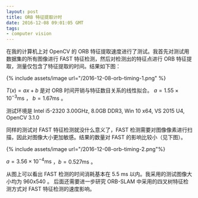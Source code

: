```yaml
---
layout: post
title: ORB 特征提取计时
date: 2016-12-08 09:01:05 GMT
tags:
- computer vision
---
```


在我的计算机上对 OpenCV 的 ORB 特征提取速度进行了测试。我首先对测试用数据集的所有图像进行 FAST 特征检测，然后对检测出的特征点进行 ORB 特征提取，测量仅包含了特征提取的时间。结果如下图：

{% include assets/image url="/2016-12-08-orb-timing-1.png" %}

$T(x) = ax+b$ 是对 ORB 时间开销与特征数目关系的线性拟合。
$a=1.55\times10^{-3} \mathrm{ms}$ ， $b = 1.67 \mathrm{ms}$ 。

测试环境是 Intel i5-2320 3.00GHz, 8.0GB DDR3, Win 10 x64, VS 2015 U4, OpenCV 3.1.0

同样的测试对 FAST 特征检测就没什么意义了，FAST 检测需要对图像像素进行扫描，因此对图像大小更加敏感。结果的数量对 FAST 的影响比较小（见下图）。

{% include assets/image url="/2016-12-08-orb-timing-2.png"%}

$a = 3.56\times10^{-4} \mathrm{ms}$ ，$b = 0.527 \mathrm{ms}$ 。

从图上可以看出 FAST 检测的时间消耗基本在 5.5 ms 以内。我采用的测试图像大小均为 960x540 。
后面还需要进一步研究 ORB-SLAM 中采用的四叉树特征检测方式对 FAST 特征检测的速度影响。
